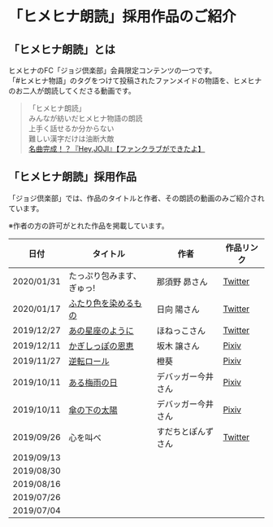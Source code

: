 # 「ヒメヒナ朗読」採用作品のご紹介
## 「ヒメヒナ朗読」とは
ヒメヒナのFC「ジョジ倶楽部」会員限定コンテンツの一つです。  
「#ヒメヒナ物語」のタグをつけて投稿されたファンメイドの物語を、ヒメヒナのお二人が朗読してくださる動画です。

> 「ヒメヒナ朗読」  
> みんなが紡いだヒメヒナ物語の朗読  
> 上手く話せるか分からない  
> 難しい漢字だけは油断大敵  
> [名曲完成！？『Hey,JOJI』【ファンクラブができたよ】](https://www.youtube.com/watch?v=AJmvFgrZF1Q)

## 「ヒメヒナ朗読」採用作品

「ジョジ倶楽部」では、作品のタイトルと作者、その朗読の動画のみご紹介されています。  

※作者の方の許可がとれた作品を掲載しています。

| 日付 | タイトル | 作者 | 作品リンク |
|---|---|---|---|
| 2020/01/31 | たっぷり包みます、ぎゅっ! | 那須野 昴さん | [Twitter](https://twitter.com/fisheureka/status/1209605575450869761?s=20) |
| 2020/01/17 | [ふたり色を染めるもの](./roudoku/2020011701.md) | 日向 陽さん | [Twitter](https://twitter.com/haruhinata_hh/status/1199678083046891522?s=20)
| 2019/12/27 | [あの星座のように](./roudoku/2019122701.md) | ほねっこさん | [Twitter](https://twitter.com/Y_shikabane/status/1194622141041233923?s=20) |
| 2019/12/11 | [かぎしっぽの恩恵](./roudoku/2019121101.md) | 坂木 譲さん | [Pixiv](https://www.pixiv.net/novel/show.php?id=11726468) |
| 2019/11/27 | [逆転ロール](./roudoku/2019112701.md) | 橙葵 | [Pixiv](https://www.pixiv.net/novel/show.php?id=11616946) |
| 2019/10/11 | [ある梅雨の日](./roudoku/2019101101.md) | デバッガー今井さん | [Pixiv](https://www.pixiv.net/novel/show.php?id=11409650) |
| 2019/10/11 | [傘の下の太陽](./roudoku/2019101102.md) | デバッガー今井さん | [Pixiv](https://www.pixiv.net/novel/show.php?id=11454473) |
| 2019/09/26 | 心を叫べ | すだちとぽんずさん | [Twitter](https://twitter.com/sudachito/status/1153590872123985920?s=20) |
| 2019/09/13 |  |  |  |
| 2019/08/30 |  |  |  |
| 2019/08/16 |  |  |  |
| 2019/07/26 |  |  |  |
| 2019/07/04 |  |  |  |
